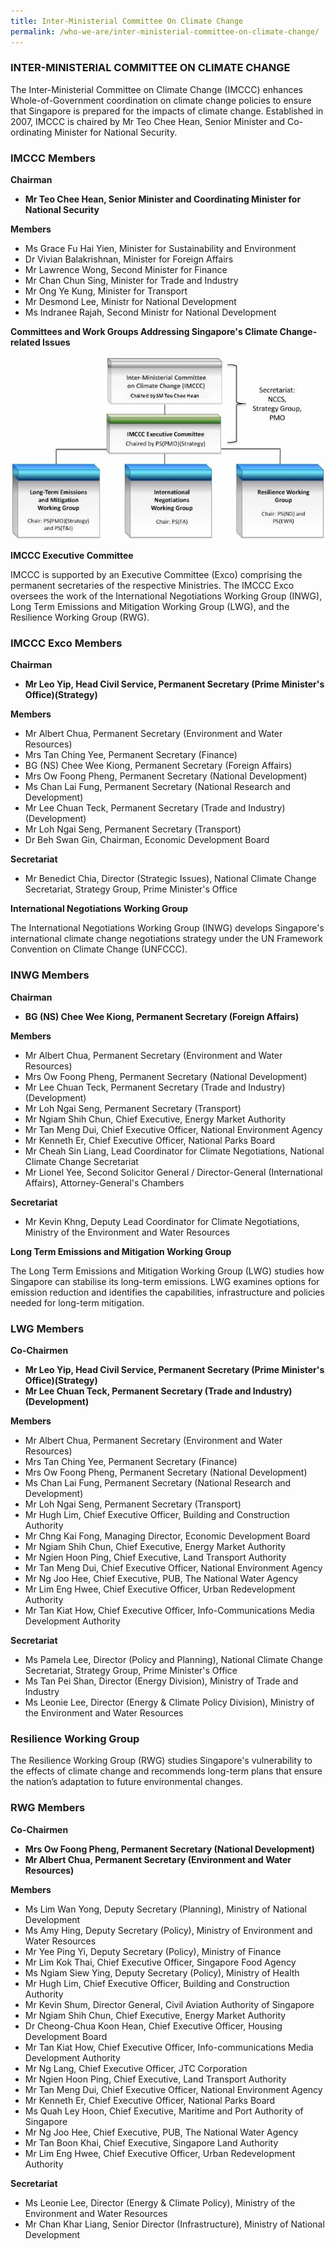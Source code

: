 ```yaml
---
title: Inter-Ministerial Committee On Climate Change
permalink: /who-we-are/inter-ministerial-committee-on-climate-change/
---
```


### INTER-MINISTERIAL COMMITTEE ON CLIMATE CHANGE

The Inter-Ministerial Committee on Climate Change (IMCCC) enhances Whole-of-Government coordination on climate change policies to ensure that Singapore is prepared for the impacts of climate change. Established in 2007, IMCCC is chaired by Mr Teo Chee Hean, Senior Minister and Co-ordinating Minister for National Security.

### IMCCC Members

**Chairman**

* **Mr Teo Chee Hean, Senior Minister and Coordinating Minister for National Security**

**Members**

* Ms Grace Fu Hai Yien, Minister for Sustainability and Environment 
* Dr Vivian Balakrishnan, Minister for Foreign Affairs  
* Mr Lawrence Wong, Second Minister for Finance  
* Mr Chan Chun Sing, Minister for Trade and Industry  
* Mr Ong Ye Kung, Minister for Transport
* Mr Desmond Lee, Ministr for National Development
* Ms Indranee Rajah, Second Ministr for National Development

**Committees and Work Groups Addressing Singapore's Climate Change-related Issues**

![committees-and-work-groups-addressing-singapores-climate-change-related-issues-updated](/images/committees-and-work-groups-addressing-singapores-climate-change-related-issues-updated.jpg  "committees-and-work-groups-addressing-singapores-climate-change-related-issues-updated")

**IMCCC Executive Committee**

IMCCC is supported by an Executive Committee (Exco) comprising the permanent secretaries of the respective Ministries. The IMCCC Exco oversees the work of the International Negotiations Working Group (INWG), Long Term Emissions and Mitigation Working Group (LWG), and the Resilience Working Group (RWG).

### IMCCC Exco Members

**Chairman**

* **Mr Leo Yip, Head Civil Service, Permanent Secretary (Prime Minister's Office)(Strategy)**

**Members**

* Mr Albert Chua, Permanent Secretary (Environment and Water Resources)  
* Mrs Tan Ching Yee, Permanent Secretary (Finance)  
* BG (NS) Chee Wee Kiong, Permanent Secretary (Foreign Affairs)  
* Mrs Ow Foong Pheng, Permanent Secretary (National Development)  
* Ms Chan Lai Fung, Permanent Secretary (National Research and Development)  
* Mr Lee Chuan Teck, Permanent Secretary (Trade and Industry)(Development) 
* Mr Loh Ngai Seng, Permanent Secretary (Transport)  
* Dr Beh Swan Gin, Chairman, Economic Development Board

**Secretariat**

* Mr Benedict Chia, Director (Strategic Issues), National Climate Change Secretariat, Strategy Group, Prime Minister's Office

**International Negotiations Working Group**

The International Negotiations Working Group (INWG) develops Singapore's international climate change negotiations strategy under the UN Framework Convention on Climate Change (UNFCCC).

### INWG Members

**Chairman**

* **BG (NS) Chee Wee Kiong, Permanent Secretary (Foreign Affairs)**

**Members**

* Mr Albert Chua, Permanent Secretary (Environment and Water Resources)  
* Mrs Ow Foong Pheng, Permanent Secretary (National Development)  
* Mr Lee Chuan Teck, Permanent Secretary (Trade and Industry)(Development) 
* Mr Loh Ngai Seng, Permanent Secretary (Transport)  
* Mr Ngiam Shih Chun, Chief Executive, Energy Market Authority  
* Mr Tan Meng Dui, Chief Executive Officer, National Environment Agency  
* Mr Kenneth Er, Chief Executive Officer, National Parks Board  
* Mr Cheah Sin Liang, Lead Coordinator for Climate Negotiations, National Climate Change Secretariat  
* Mr Lionel Yee, Second Solicitor General / Director-General (International Affairs), Attorney-General's Chambers

**Secretariat**

* Mr Kevin Khng, Deputy Lead Coordinator for Climate Negotiations, Ministry of the Environment and Water Resources

**Long Term Emissions and Mitigation Working Group**

The Long Term Emissions and Mitigation Working Group (LWG) studies how Singapore can stabilise its long-term emissions. LWG examines options for emission reduction and identifies the capabilities, infrastructure and policies needed for long-term mitigation.

### LWG Members

**Co-Chairmen**

* **Mr Leo Yip, Head Civil Service, Permanent Secretary (Prime Minister's Office)(Strategy)**  
* **Mr Lee Chuan Teck, Permanent Secretary (Trade and Industry)(Development)**

**Members**

* Mr Albert Chua, Permanent Secretary (Environment and Water Resources)  
* Mrs Tan Ching Yee, Permanent Secretary (Finance)  
* Mrs Ow Foong Pheng, Permanent Secretary (National Development)  
* Ms Chan Lai Fung, Permanent Secretary (National Research and Development)  
* Mr Loh Ngai Seng, Permanent Secretary (Transport)  
* Mr Hugh Lim, Chief Executive Officer, Building and Construction Authority  
* Mr Chng Kai Fong, Managing Director, Economic Development Board  
* Mr Ngiam Shih Chun, Chief Executive, Energy Market Authority  
* Mr Ngien Hoon Ping, Chief Executive, Land Transport Authority  
* Mr Tan Meng Dui, Chief Executive Officer, National Environment Agency  
* Mr Ng Joo Hee, Chief Executive, PUB, The National Water Agency   
* Mr Lim Eng Hwee, Chief Executive Officer, Urban Redevelopment Authority  
* Mr Tan Kiat How, Chief Executive Officer, Info-Communications Media Development   Authority

**Secretariat**

* Ms Pamela Lee, Director (Policy and Planning), National Climate Change Secretariat, Strategy Group, Prime Minister's Office  
* Ms Tan Pei Shan, Director (Energy Division), Ministry of Trade and Industry  
* Ms Leonie Lee, Director (Energy & Climate Policy Division), Ministry of the Environment and Water Resources

### Resilience Working Group

The Resilience Working Group (RWG) studies Singapore's vulnerability to the effects of climate change and recommends long-term plans that ensure the nation’s adaptation to future environmental changes.

### RWG Members

**Co-Chairmen** 

* **Mrs Ow Foong Pheng, Permanent Secretary (National Development)**  
* **Mr Albert Chua, Permanent Secretary (Environment and Water Resources)**

**Members**

* Ms Lim Wan Yong, Deputy Secretary (Planning), Ministry of National Development  
* Ms Amy Hing, Deputy Secretary (Policy), Ministry of Environment and Water Resources  
* Mr Yee Ping Yi, Deputy Secretary (Policy), Ministry of Finance  
* Mr Lim Kok Thai, Chief Executive Officer, Singapore Food Agency  
* Ms Ngiam Siew Ying, Deputy Secretary (Policy), Ministry of Health  
* Mr Hugh Lim, Chief Executive Officer, Building and Construction Authority  
* Mr Kevin Shum, Director General, Civil Aviation Authority of Singapore  
* Mr Ngiam Shih Chun, Chief Executive, Energy Market Authority  
* Dr Cheong-Chua Koon Hean, Chief Executive Officer, Housing Development Board  
* Mr Tan Kiat How, Chief Executive Officer, Info-communications Media Development Authority  
* Mr Ng Lang, Chief Executive Officer, JTC Corporation  
* Mr Ngien Hoon Ping, Chief Executive, Land Transport Authority  
* Mr Tan Meng Dui, Chief Executive Officer, National Environment Agency  
* Mr Kenneth Er, Chief Executive Officer, National Parks Board  
* Ms Quah Ley Hoon, Chief Executive, Maritime and Port Authority of Singapore  
* Mr Ng Joo Hee, Chief Executive, PUB, The National Water Agency  
* Mr Tan Boon Khai, Chief Executive, Singapore Land Authority  
* Mr Lim Eng Hwee, Chief Executive Officer, Urban Redevelopment Authority  

**Secretariat**

* Ms Leonie Lee, Director (Energy & Climate Policy), Ministry of the Environment and Water Resources  
* Mr Chan Khar Liang, Senior Director (Infrastructure), Ministry of National Development






